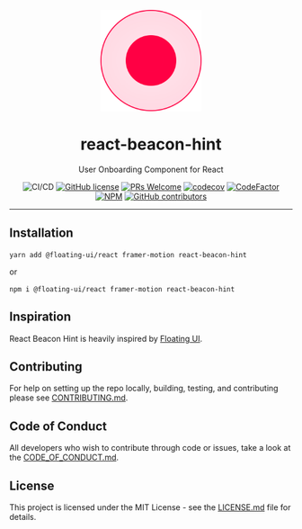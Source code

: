 <div align="center">
<p align="center">
    <img src="./images/beacon.svg" width="180" height="180"/>
</p>
<h1 align="center">react-beacon-hint</h1>
<p align="center">User Onboarding Component for React</p>

![CI/CD](https://github.com/moh3n9595/react-beacon-hint/actions/workflows/build.yml/badge.svg)
[![GitHub license](https://img.shields.io/badge/license-MIT-blue.svg)](https://github.com/moh3n9595/react-beacon-hint/blob/master/LICENSE)
[![PRs Welcome](https://img.shields.io/badge/PRs-welcome-orange.svg)](https://github.com/moh3n9595/react-beacon-hint/compare)
[![codecov](https://codecov.io/gh/moh3n9595/react-beacon-hint/branch/main/graph/badge.svg?token=4L1NNC592T)](https://codecov.io/gh/moh3n9595/react-beacon-hint) [![CodeFactor](https://www.codefactor.io/repository/github/moh3n9595/react-beacon-hint/badge)](https://www.codefactor.io/repository/github/moh3n9595/react-beacon-hint)
[![NPM](https://img.shields.io/npm/v/react-beacon-hint.svg)](https://www.npmjs.com/package/react-beacon-hint)
[![GitHub contributors](https://img.shields.io/github/contributors/moh3n9595/react-beacon-hint.svg)](https://GitHub.com/moh3n9595/react-beacon-hint/contributors/)

</div>
<hr />

## Installation

```
yarn add @floating-ui/react framer-motion react-beacon-hint
```

or

```
npm i @floating-ui/react framer-motion react-beacon-hint
```

## Inspiration

React Beacon Hint is heavily inspired by [Floating UI](https://floating-ui.com/).

## Contributing

For help on setting up the repo locally, building, testing, and contributing
please see [CONTRIBUTING.md](https://github.com/moh3n9595/react-beacon-hint/blob/master/CONTRIBUTING.md).

## Code of Conduct

All developers who wish to contribute through code or issues, take a look at the
[CODE_OF_CONDUCT.md](https://github.com/moh3n9595/react-beacon-hint/blob/master/CODE_OF_CONDUCT.md).

## License

This project is licensed under the MIT License - see the [LICENSE.md](https://github.com/moh3n9595/react-beacon-hint/blob/master/LICENSE) file for details.
